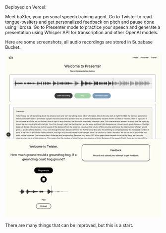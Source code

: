 Deployed on Vercel: 

Meet baXter, your personal speech training agent. Go to Twister to read tongue-twsiters and get personalized feedback on pitch and pause done using librosa. Go to Presenter mode to practice your speech and generate a presentation using Whisper API for transcription and other OpenAI models. 

Here are some screenshots, all audio recordings are stored in Supabase Bucket. 

![App Screenshot](public/images/presenter.png)
![App Screenshot](public/images/twister.png)

There are many things that can be improved, but this is a start.
